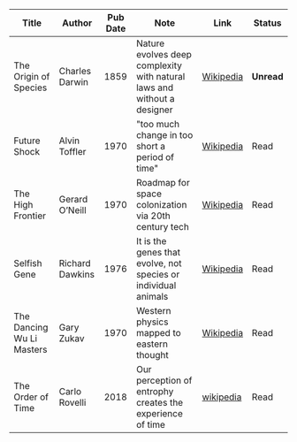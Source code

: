 | Title | Author | Pub Date | Note | Link | Status |
| ----- | ------ | -------- | ---- | ---- | ------ |
| The Origin of Species | Charles Darwin | 1859 | Nature evolves deep complexity with natural laws and without a designer | [Wikipedia](https://en.wikipedia.org/wiki/On_the_Origin_of_Species) | **Unread** |
| Future Shock | Alvin Toffler | 1970 | "too much change in too short a period of time" | [Wikipedia](https://en.wikipedia.org/wiki/Future_Shock) | Read |
| The High Frontier | Gerard O’Neill | 1970 | Roadmap for space colonization via 20th century tech | [Wikipedia](https://en.wikipedia.org/wiki/The_High_Frontier:_Human_Colonies_in_Space) | Read |
| Selfish Gene | Richard Dawkins | 1976 | It is the genes that evolve, not species or individual animals | [Wikipedia](https://en.wikipedia.org/wiki/The_Selfish_Gene) | Read |
| The Dancing Wu Li Masters | Gary Zukav | 1970 | Western physics mapped to eastern thought | [Wikipedia](https://en.wikipedia.org/wiki/The_Dancing_Wu_Li_Masters) | Read |
| The Order of Time | Carlo Rovelli | 2018 | Our perception of entrophy creates the experience of time | [wikipedia](https://en.wikipedia.org/wiki/The_Order_of_Time_(book)) | Read |